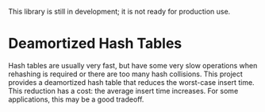 This library is still in development; it is not ready for production use.

Deamortized Hash Tables
======================

Hash tables are usually very fast, but have some very slow operations
when rehashing is required or there are too many hash collisions.
This project provides a deamortized hash table that reduces the
worst-case insert time.  This reduction has a cost: the average insert
time increases.  For some applications, this may be a good tradeoff.


